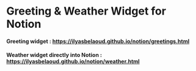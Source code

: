 # Greeting & Weather Widget for Notion
#### Greeting widget : https://ilyasbelaoud.github.io/notion/greetings.html
#### Weather widget directly into Notion : https://ilyasbelaoud.github.io/notion/weather.html

